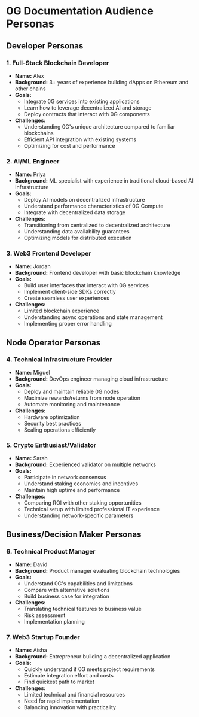 # 0G Documentation Audience Personas

## Developer Personas

### 1. Full-Stack Blockchain Developer
- **Name:** Alex
- **Background:** 3+ years of experience building dApps on Ethereum and other chains
- **Goals:** 
  - Integrate 0G services into existing applications
  - Learn how to leverage decentralized AI and storage
  - Deploy contracts that interact with 0G components
- **Challenges:**
  - Understanding 0G's unique architecture compared to familiar blockchains
  - Efficient API integration with existing systems
  - Optimizing for cost and performance

### 2. AI/ML Engineer
- **Name:** Priya
- **Background:** ML specialist with experience in traditional cloud-based AI infrastructure
- **Goals:**
  - Deploy AI models on decentralized infrastructure
  - Understand performance characteristics of 0G Compute
  - Integrate with decentralized data storage
- **Challenges:**
  - Transitioning from centralized to decentralized architecture
  - Understanding data availability guarantees
  - Optimizing models for distributed execution

### 3. Web3 Frontend Developer
- **Name:** Jordan
- **Background:** Frontend developer with basic blockchain knowledge
- **Goals:**
  - Build user interfaces that interact with 0G services
  - Implement client-side SDKs correctly
  - Create seamless user experiences
- **Challenges:**
  - Limited blockchain experience
  - Understanding async operations and state management
  - Implementing proper error handling

## Node Operator Personas

### 4. Technical Infrastructure Provider
- **Name:** Miguel
- **Background:** DevOps engineer managing cloud infrastructure
- **Goals:**
  - Deploy and maintain reliable 0G nodes
  - Maximize rewards/returns from node operation
  - Automate monitoring and maintenance
- **Challenges:**
  - Hardware optimization
  - Security best practices
  - Scaling operations efficiently

### 5. Crypto Enthusiast/Validator
- **Name:** Sarah
- **Background:** Experienced validator on multiple networks
- **Goals:**
  - Participate in network consensus
  - Understand staking economics and incentives
  - Maintain high uptime and performance
- **Challenges:**
  - Comparing ROI with other staking opportunities
  - Technical setup with limited professional IT experience
  - Understanding network-specific parameters

## Business/Decision Maker Personas

### 6. Technical Product Manager
- **Name:** David
- **Background:** Product manager evaluating blockchain technologies
- **Goals:**
  - Understand 0G's capabilities and limitations
  - Compare with alternative solutions
  - Build business case for integration
- **Challenges:**
  - Translating technical features to business value
  - Risk assessment
  - Implementation planning

### 7. Web3 Startup Founder
- **Name:** Aisha
- **Background:** Entrepreneur building a decentralized application
- **Goals:**
  - Quickly understand if 0G meets project requirements
  - Estimate integration effort and costs
  - Find quickest path to market
- **Challenges:**
  - Limited technical and financial resources
  - Need for rapid implementation
  - Balancing innovation with practicality